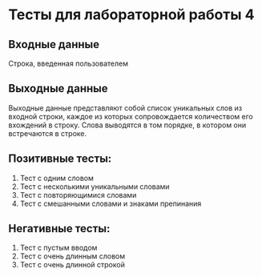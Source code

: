 # Тесты для лабораторной работы 4
## Входные данные
Строка, введенная пользователем
## Выходные данные
Выходные данные представляют собой список уникальных слов из входной строки, каждое из которых сопровождается количеством его вхождений в строку. Слова выводятся в том порядке, в котором они встречаются в строке.
## Позитивные тесты:
1. Тест с одним словом
2. Тест с несколькими уникальными словами
3. Тест с повторяющимися словами
4. Тест с смешанными словами и знаками препинания
## Негативные тесты:
1. Тест с пустым вводом
2. Тест с очень длинным словом
3. Тест с очень длинной строкой

